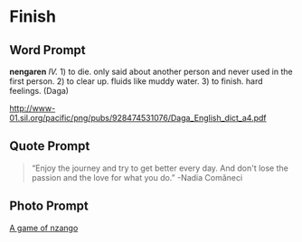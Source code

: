 # Finish

## Word Prompt

**nengaren** _IV._ 1) to die. only said about another person and never used in the first person. 2) to clear up. fluids like muddy water. 3) to finish. hard feelings. (Daga)

http://www-01.sil.org/pacific/png/pubs/928474531076/Daga_English_dict_a4.pdf

## Quote Prompt

> “Enjoy the journey and try to get better every day. And don't lose the passion and the love for what you do.” -Nadia Comăneci

## Photo Prompt

[A game of nzango](https://commons.wikimedia.org/wiki/File:Nzango_game,_Dem_Rep_of_Congo.jpg)
